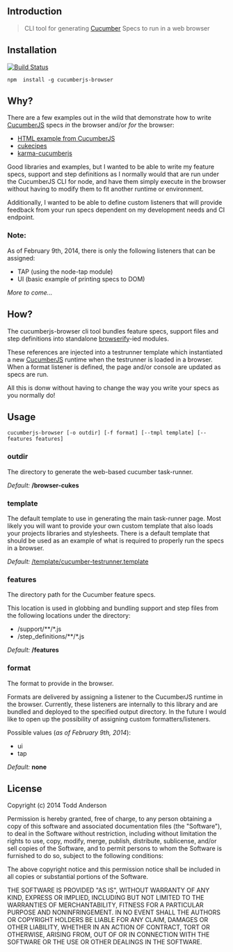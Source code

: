 Introduction
---
> CLI tool for generating [Cucumber](https://github.com/cucumber/cucumber-js) Specs to run in a web browser

Installation
---
[![Build Status](https://travis-ci.org/bustardcelly/cucumberjs-browser.png?branch=master)](https://travis-ci.org/bustardcelly/cucumberjs-browser)

```
npm  install -g cucumberjs-browser
```

Why?
---
There are a few examples out in the wild that demonstrate how to write [CucumberJS](https://github.com/cucumber/cucumber-js) specs _in_ the browser and/or _for_ the browser:

* [HTML example from CucumberJS](https://github.com/cucumber/cucumber-js/tree/master/example)
* [cukecipes](https://github.com/jbpros/cukecipes)
* [karma-cucumberjs](https://github.com/s9tpepper/karma-cucumberjs)

Good libraries and examples, but I wanted to be able to write my feature specs, support and step definitions as I normally would that are run under the CucumberJS CLI for node, and have them simply execute in the browser without having to modify them to fit another runtime or environment.

Additionally, I wanted to be able to define custom listeners that will provide feedback from your run specs dependent on my development needs and CI endpoint.

### Note:
As of February 9th, 2014, there is only the following listeners that can be assigned:

* TAP (using the node-tap module)
* UI (basic example of printing specs to DOM)

_More to come..._

How?
---
The cucumberjs-browser cli tool bundles feature specs, support files and step definitions into standalone [browserify](http://browserify.org/)-ied modules. 

These references are injected into a testrunner template which instantiated a new [CucumberJS](https://github.com/cucumber/cucumber-js) runtime when the testrunner is loaded in a browser. When a format listener is defined, the page and/or console are updated as specs are run.

All this is donw without having to change the way you write your specs as you normally do!

Usage
---
```
cucumberjs-browser [-o outdir] [-f format] [--tmpl template] [--features features]
```

### outdir
The directory to generate the web-based cucumber task-runner.

_Default:_ __/browser-cukes__

### template
The default template to use in generating the main task-runner page. Most likely you will want to provide your own custom template that also loads your projects libraries and stylesheets. There is a default template that should be used as an example of what is required to properly run the specs in a browser.

_Default:_ [/template/cucumber-testrunner.template](https://github.com/bustardcelly/cucumberjs-browser/blob/master/template/cucumber-testrunner.template)

### features
The directory path for the Cucumber feature specs.

This location is used in globbing and bundling support and step files from the following locations under the directory:

* /support/**/*.js
* /step_definitions/**/*.js

_Default:_ __/features__

### format
The format to provide in the browser.

Formats are delivered by assigning a listener to the CucumberJS runtime in the browser. Currently, these listeners are internally to this library and are bundled and deployed to the specified output directory. In the future I would like to open up the possibility of assigning custom formatters/listeners.

Possible values (_as of February 9th, 2014_):

* ui
* tap

_Default:_ __none__

License
---
Copyright (c) 2014 Todd Anderson

Permission is hereby granted, free of charge, to any person
obtaining a copy of this software and associated documentation
files (the "Software"), to deal in the Software without
restriction, including without limitation the rights to use,
copy, modify, merge, publish, distribute, sublicense, and/or sell
copies of the Software, and to permit persons to whom the
Software is furnished to do so, subject to the following
conditions:

The above copyright notice and this permission notice shall be
included in all copies or substantial portions of the Software.

THE SOFTWARE IS PROVIDED "AS IS", WITHOUT WARRANTY OF ANY KIND,
EXPRESS OR IMPLIED, INCLUDING BUT NOT LIMITED TO THE WARRANTIES
OF MERCHANTABILITY, FITNESS FOR A PARTICULAR PURPOSE AND
NONINFRINGEMENT. IN NO EVENT SHALL THE AUTHORS OR COPYRIGHT
HOLDERS BE LIABLE FOR ANY CLAIM, DAMAGES OR OTHER LIABILITY,
WHETHER IN AN ACTION OF CONTRACT, TORT OR OTHERWISE, ARISING
FROM, OUT OF OR IN CONNECTION WITH THE SOFTWARE OR THE USE OR
OTHER DEALINGS IN THE SOFTWARE.